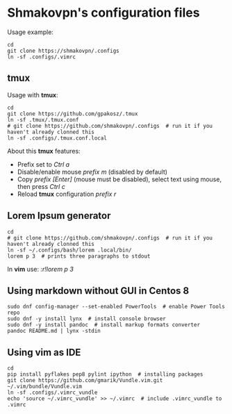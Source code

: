 # Shmakovpn's configuration files


Usage example:
```shell
cd
git clone https://shmakovpn/.configs
ln -sf .configs/.vimrc
```


## tmux
Usage with **tmux**:
```shell
cd
git clone https://github.com/gpakosz/.tmux
ln -sf .tmux/.tmux.conf
# git clone https://github.com/shmakovpn/.configs  # run it if you haven't already clonned this
ln -sf .configs/.tmux.conf.local
```


About this **tmux** features:

- Prefix set to *Ctrl a*
- Disable/enable mouse *prefix m* (disabled by default)
- Copy *prefix [Enter]* (mouse must be disabled), select text using mouse, then press *Ctrl c*
- Reload **tmux** configuration *prefix r*


## Lorem Ipsum generator
```shell
cd
# git clone https://github.com/shmakovpn/.configs  # run it if you haven't already clonned this
ln -sf ~/.configs/bash/lorem .local/bin/
lorem p 3  # prints three paragraphs to stdout
```
In **vim** use: *:r!lorem p 3*


## Using **markdown** without GUI in **Centos 8**

```shell
sudo dnf config-manager --set-enabled PowerTools  # enable Power Tools repo
sudo dnf -y install lynx  # install console browser
sudo dnf -y install pandoc  # install markup formats converter
pandoc README.md | lynx -stdin
```

## Using **vim** as IDE

```shell
cd
pip install pyflakes pep8 pylint ipython  # installing packages
git clone https://github.com/gmarik/Vundle.vim.git ~/.vim/bundle/Vundle.vim
ln -sf .configs/.vimrc_vundle
echo 'source ~/.vimrc_vundle' >> ~/.vimrc  # include .vimrc_vundle to .vimrc
```


